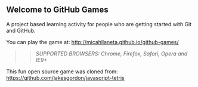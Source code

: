 ## Welcome to GitHub Games

A project based learning activity for people who are getting started with Git and GitHub.

You can play the game at: http://micahllaneta.github.io/github-games/

>> _*SUPPORTED BROWSERS*: Chrome, Firefox, Safari, Opera and IE9+_

This fun open source game was cloned from: https://github.com/jakesgordon/javascript-tetris
